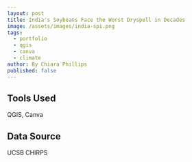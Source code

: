 ```yaml
---
layout: post
title: India's Soybeans Face the Worst Dryspell in Decades
image: /assets/images/india-spi.png
tags:
  - portfolio
  - qgis
  - canva
  - climate
author: By Chiara Phillips
published: false
---
```



## Tools Used
QGIS, Canva

## Data Source
UCSB CHIRPS
